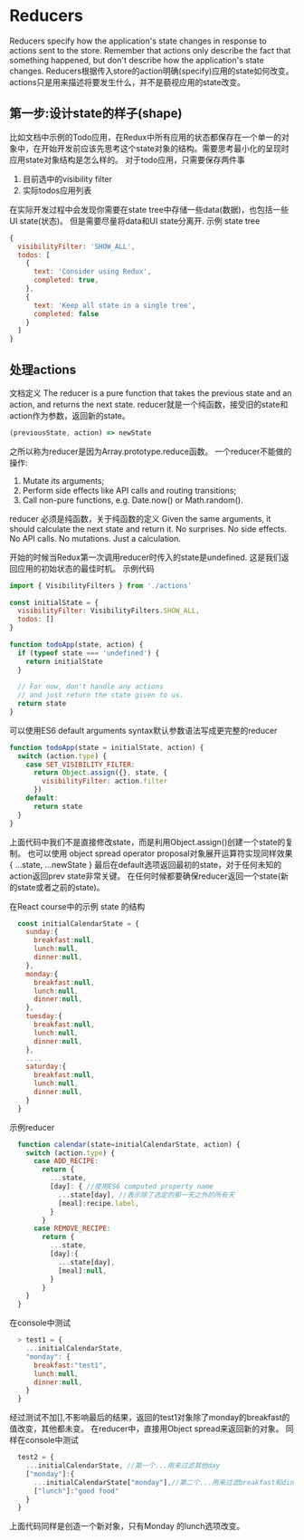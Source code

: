 # Reducers
Reducers specify how the application's state changes in response to actions sent to the store. Remember that actions only describe the fact that something happened, but don't describe how the application's state changes.
Reducers根据传入store的action明确(specify)应用的state如何改变。actions只是用来描述将要发生什么，并不是藐视应用的state改变。
## 第一步:设计state的样子(shape)
比如文档中示例的Todo应用，在Redux中所有应用的状态都保存在一个单一的对象中，在开始开发前应该先思考这个state对象的结构。需要思考最小化的呈现时应用state对象结构是怎么样的。
对于todo应用，只需要保存两件事
1. 目前选中的visibility filter
2. 实际todos应用列表

在实际开发过程中会发现你需要在state tree中存储一些data(数据)，也包括一些UI state(状态)。
但是需要尽量将data和UI state分离开.
示例 state tree
```JavaScript
{
  visibilityFilter: 'SHOW_ALL',
  todos: [
    {
      text: 'Consider using Redux',
      completed: true,
    },
    {
      text: 'Keep all state in a single tree',
      completed: false
    }
  ]
}
```
## 处理actions
文档定义
The reducer is a pure function that takes the previous state and an action, and returns the next state.
reducer就是一个纯函数，接受旧的state和action作为参数，返回新的state。
```JavaScript
(previousState, action) => newState
```
之所以称为reducer是因为Array.prototype.reduce函数。
一个reducer不能做的操作:
1. Mutate its arguments;
2. Perform side effects like API calls and routing transitions;
3. Call non-pure functions, e.g. Date.now() or Math.random().

reducer 必须是纯函数，关于纯函数的定义
Given the same arguments, it should calculate the next state and return it. No surprises. No side effects. No API calls. No mutations. Just a calculation.

开始的时候当Redux第一次调用reducer时传入的state是undefined.
这是我们返回应用的初始状态的最佳时机。
示例代码
```JavaScript
import { VisibilityFilters } from './actions'
 
const initialState = {
  visibilityFilter: VisibilityFilters.SHOW_ALL,
  todos: []
}
 
function todoApp(state, action) {
  if (typeof state === 'undefined') {
    return initialState
  }
 
  // For now, don't handle any actions
  // and just return the state given to us.
  return state
}
```
可以使用ES6 default arguments syntax默认参数语法写成更完整的reducer
```JavaScript
function todoApp(state = initialState, action) {
  switch (action.type) {
    case SET_VISIBILITY_FILTER:
      return Object.assign({}, state, {
        visibilityFilter: action.filter
      })
    default:
      return state
  }
}
```
上面代码中我们不是直接修改state，而是利用Object.assign()创建一个state的复制。
也可以使用 object spread operator proposal对象展开运算符实现同样效果{ ...state, ...newState }
最后在default选项返回最初的state，对于任何未知的action返回prev state非常关键。
在任何时候都要确保reducer返回一个state(新的state或者之前的state)。

在React course中的示例
state 的结构
```JavaScript
  const initialCalendarState = {
    sunday:{
      breakfast:null,
      lunch:null,
      dinner:null,
    },
    monday:{
      breakfast:null,
      lunch:null,
      dinner:null,
    },
    tuesday:{
      breakfast:null,
      lunch:null,
      dinner:null,
    },
    ....
    saturday:{
      breakfast:null,
      lunch:null,
      dinner:null,
    }
  }
```
示例reducer
```JavaScript
  function calendar(state=initialCalendarState, action) {
    switch (action.type) {
      case ADD_RECIPE:
        return {
          ...state,
          [day]: { //使用ES6 computed property name
            ...state[day], //表示除了选定的那一天之外的所有天
            [meal]:recipe.label,
          }
        }
      case REMOVE_RECIPE:
        return {
          ...state,
          [day]:{
            ...state[day],
            [meal]:null,
          }
        }
    }
  }
```
在console中测试
```JavaScript
  > test1 = {
    ...initialCalendarState,
    "monday": {
      breakfast:"test1",
      lunch:null,
      dinner:null,
    }
  }
```
经过测试不加[],不影响最后的结果，返回的test1对象除了monday的breakfast的值改变，其他都未变。
在reducer中，直接用Object spread来返回新的对象。
同样在console中测试
```JavaScript
  test2 = {
    ...initialCalendarState, //第一个...用来过滤其他day
    ["monday"]:{
      ...initialCalendarState["monday"],//第二个...用来过滤breakfast和dinner
      ["lunch"]:"good food"
    }
  }
```
上面代码同样是创造一个新对象，只有Monday 的lunch选项改变。
